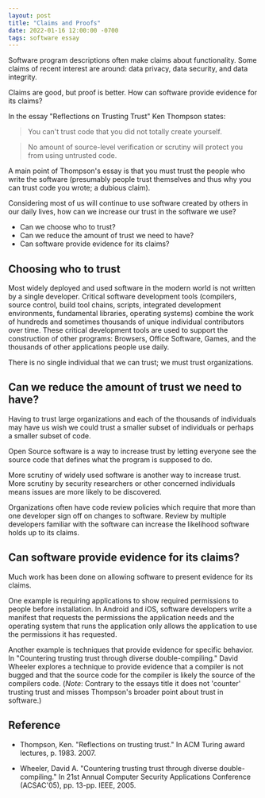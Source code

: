 ```yaml
---
layout: post
title: "Claims and Proofs"
date: 2022-01-16 12:00:00 -0700
tags: software essay
---
```


Software program descriptions often make claims about functionality. Some claims of recent interest are around: data privacy, data security, and data integrity.

Claims are good, but proof is better. How can software provide evidence for its claims?

In the essay "Reflections on Trusting Trust" Ken Thompson states:

> You can't trust code that you did not totally create yourself.

> No amount of source-level verification or scrutiny will protect you from using untrusted code.

A main point of Thompson's essay is that you must trust the people who write the software (presumably people trust themselves and thus why you can trust code you wrote; a dubious claim).

Considering most of us will continue to use software created by others in our daily lives, how can we increase our trust in the software we use?

- Can we choose who to trust?
- Can we reduce the amount of trust we need to have?
- Can software provide evidence for its claims?

## Choosing who to trust

Most widely deployed and used software in the modern world is not written by a single developer. Critical software development tools (compilers, source control, build tool chains, scripts, integrated development environments, fundamental libraries, operating systems) combine the work of hundreds and sometimes thousands of unique individual contributors over time. These critical development tools are used to support the construction of other programs: Browsers, Office Software, Games, and the thousands of other applications people use daily.

There is no single individual that we can trust; we must trust organizations.

## Can we reduce the amount of trust we need to have?

Having to trust large organizations and each of the thousands of individuals may have us wish we could trust a smaller subset of individuals or perhaps a smaller subset of code.

Open Source software is a way to increase trust by letting everyone see the source code that defines what the program is supposed to do.

More scrutiny of widely used software is another way to increase trust. More scrutiny by security researchers or other concerned individuals means issues are more likely to be discovered.

Organizations often have code review policies which require that more than one developer sign off on changes to software. Review by multiple developers familiar with the software can increase the likelihood software holds up to its claims.


## Can software provide evidence for its claims?

Much work has been done on allowing software to present evidence for its claims.

One example is requiring applications to show required permissions to people before installation. In Android and iOS, software developers write a manifest that requests the permissions the application needs and the operating system that runs the application only allows the application to use the permissions it has requested.

Another example is techniques that provide evidence for specific behavior. In "Countering trusting trust through diverse double-compiling." David Wheeler explores a technique to provide evidence that a compiler is not bugged and that the source code for the compiler is likely the source of the compilers code. (_Note_: Contrary to the essays title it does not 'counter' trusting trust and misses Thompson's broader point about trust in software.)

## Reference

- Thompson, Ken. "Reflections on trusting trust." In ACM Turing award lectures, p. 1983. 2007.

- Wheeler, David A. "Countering trusting trust through diverse double-compiling." In 21st Annual Computer Security Applications Conference (ACSAC'05), pp. 13-pp. IEEE, 2005.